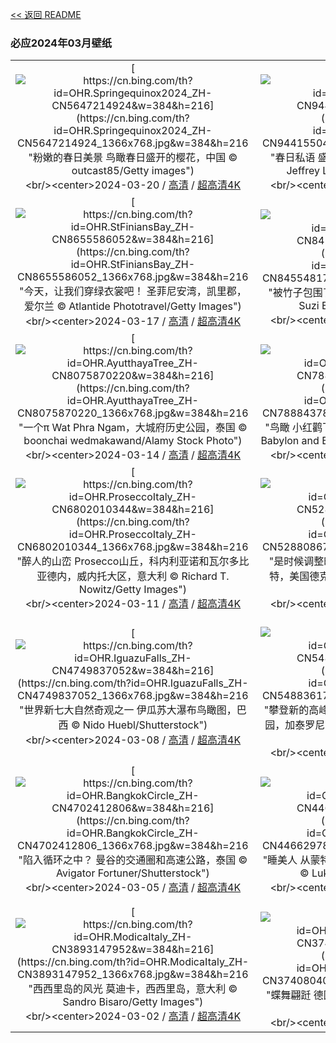 [<< 返回 README](../../README.md)
### 必应2024年03月壁纸
||||
|:---:|:---:|:---:|
|[![https://cn.bing.com/th?id=OHR.Springequinox2024_ZH-CN5647214924&w=384&h=216](https://cn.bing.com/th?id=OHR.Springequinox2024_ZH-CN5647214924_1366x768.jpg&w=384&h=216 "粉嫩的春日美景&#10;鸟瞰春日盛开的樱花，中国&#10;© outcast85/Getty images")](https://cn.bing.com/search?q=%e6%98%a5%e5%88%86&form=hpcapt&mkt=zh-cn&filters=HpDate:"20240319_1600")<br/><center>2024-03-20 / [高清](https://cn.bing.com/th?id=OHR.Springequinox2024_ZH-CN5647214924_1920x1200.jpg&w=1920&h=1200) / [超高清4K](https://cn.bing.com/th?id=OHR.Springequinox2024_ZH-CN5647214924_UHD.jpg&w=3840&h=2160)<center/>|[![https://cn.bing.com/th?id=OHR.AlmondBloom_ZH-CN9441550492&w=384&h=216](https://cn.bing.com/th?id=OHR.AlmondBloom_ZH-CN9441550492_1366x768.jpg&w=384&h=216 "春日私语&#10;盛开的扁桃树, 加利福尼亚州，美国&#10;© Jeffrey Lewis/Tandem Stills + Motion")](https://cn.bing.com/search?q=%e6%89%81%e6%a1%83%e4%bb%81&form=hpcapt&mkt=zh-cn&filters=HpDate:"20240318_1600")<br/><center>2024-03-19 / [高清](https://cn.bing.com/th?id=OHR.AlmondBloom_ZH-CN9441550492_1920x1200.jpg&w=1920&h=1200) / [超高清4K](https://cn.bing.com/th?id=OHR.AlmondBloom_ZH-CN9441550492_UHD.jpg&w=3840&h=2160)<center/>|[![https://cn.bing.com/th?id=OHR.ElephantRock_ZH-CN9293300383&w=384&h=216](https://cn.bing.com/th?id=OHR.ElephantRock_ZH-CN9293300383_1366x768.jpg&w=384&h=216 "温柔的“沙丘巨人”&#10;大象岩，古城欧拉，沙特阿拉伯&#10;© Lubo Ivanko/Shutterstock")](https://cn.bing.com/search?q=%e5%8f%a4%e5%9f%8e%e6%ac%a7%e6%8b%89&form=hpcapt&mkt=zh-cn&filters=HpDate:"20240317_1600")<br/><center>2024-03-18 / [高清](https://cn.bing.com/th?id=OHR.ElephantRock_ZH-CN9293300383_1920x1200.jpg&w=1920&h=1200) / [超高清4K](https://cn.bing.com/th?id=OHR.ElephantRock_ZH-CN9293300383_UHD.jpg&w=3840&h=2160)<center/>|
|[![https://cn.bing.com/th?id=OHR.StFiniansBay_ZH-CN8655586052&w=384&h=216](https://cn.bing.com/th?id=OHR.StFiniansBay_ZH-CN8655586052_1366x768.jpg&w=384&h=216 "今天，让我们穿绿衣裳吧！&#10;圣菲尼安湾，凯里郡，爱尔兰&#10;© Atlantide Phototravel/Getty Images")](https://cn.bing.com/search?q=%e7%88%b1%e5%b0%94%e5%85%b0%e5%87%af%e9%87%8c%e9%83%a1&form=hpcapt&mkt=zh-cn&filters=HpDate:"20240316_1600")<br/><center>2024-03-17 / [高清](https://cn.bing.com/th?id=OHR.StFiniansBay_ZH-CN8655586052_1920x1200.jpg&w=1920&h=1200) / [超高清4K](https://cn.bing.com/th?id=OHR.StFiniansBay_ZH-CN8655586052_UHD.jpg&w=3840&h=2160)<center/>|[![https://cn.bing.com/th?id=OHR.BambooPanda_ZH-CN8455481760&w=384&h=216](https://cn.bing.com/th?id=OHR.BambooPanda_ZH-CN8455481760_1366x768.jpg&w=384&h=216 "被竹子包围了&#10;正在吃竹子的大熊猫，中国成都&#10;© Suzi Eszterhas/Minden Pictures")](https://cn.bing.com/search?q=%e4%b8%ad%e5%9b%bd%e5%a4%a7%e7%86%8a%e7%8c%ab&form=hpcapt&mkt=zh-cn&filters=HpDate:"20240315_1600")<br/><center>2024-03-16 / [高清](https://cn.bing.com/th?id=OHR.BambooPanda_ZH-CN8455481760_1920x1200.jpg&w=1920&h=1200) / [超高清4K](https://cn.bing.com/th?id=OHR.BambooPanda_ZH-CN8455481760_UHD.jpg&w=3840&h=2160)<center/>|[![https://cn.bing.com/th?id=OHR.AnzaBorregoBloom_ZH-CN8284458835&w=384&h=216](https://cn.bing.com/th?id=OHR.AnzaBorregoBloom_ZH-CN8284458835_1366x768.jpg&w=384&h=216 "一抹春色&#10;安沙波利哥沙漠州立公园，美国加利福尼亚州&#10;© Stephen Matera/Tandem Stills + Motion")](https://cn.bing.com/search?q=%e5%ae%89%e6%b2%99%e6%b3%a2%e5%88%a9%e5%93%a5%e6%b2%99%e6%bc%a0%e5%b7%9e%e7%ab%8b%e5%85%ac%e5%9b%ad&form=hpcapt&mkt=zh-cn&filters=HpDate:"20240314_1600")<br/><center>2024-03-15 / [高清](https://cn.bing.com/th?id=OHR.AnzaBorregoBloom_ZH-CN8284458835_1920x1200.jpg&w=1920&h=1200) / [超高清4K](https://cn.bing.com/th?id=OHR.AnzaBorregoBloom_ZH-CN8284458835_UHD.jpg&w=3840&h=2160)<center/>|
|[![https://cn.bing.com/th?id=OHR.AyutthayaTree_ZH-CN8075870220&w=384&h=216](https://cn.bing.com/th?id=OHR.AyutthayaTree_ZH-CN8075870220_1366x768.jpg&w=384&h=216 "一个π&#10;Wat Phra Ngam，大城府历史公园，泰国&#10;© boonchai wedmakawand/Alamy Stock Photo")](https://cn.bing.com/search?q=%e5%9c%86%e5%91%a8%e7%8e%87%e6%97%a5&form=hpcapt&mkt=zh-cn&filters=HpDate:"20240313_1600")<br/><center>2024-03-14 / [高清](https://cn.bing.com/th?id=OHR.AyutthayaTree_ZH-CN8075870220_1920x1200.jpg&w=1920&h=1200) / [超高清4K](https://cn.bing.com/th?id=OHR.AyutthayaTree_ZH-CN8075870220_UHD.jpg&w=3840&h=2160)<center/>|[![https://cn.bing.com/th?id=OHR.MagadiFlamingos_ZH-CN7888437841&w=384&h=216](https://cn.bing.com/th?id=OHR.MagadiFlamingos_ZH-CN7888437841_1366x768.jpg&w=384&h=216 "鸟瞰&#10;小红鹳飞越马加迪湖,肯尼亚&#10;© Vicki Jauron, Babylon and Beyond Photography/Getty Images")](https://cn.bing.com/search?q=%e5%b0%8f%e7%ba%a2%e9%b9%b3&form=hpcapt&mkt=zh-cn&filters=HpDate:"20240312_1600")<br/><center>2024-03-13 / [高清](https://cn.bing.com/th?id=OHR.MagadiFlamingos_ZH-CN7888437841_1920x1200.jpg&w=1920&h=1200) / [超高清4K](https://cn.bing.com/th?id=OHR.MagadiFlamingos_ZH-CN7888437841_UHD.jpg&w=3840&h=2160)<center/>|[![https://cn.bing.com/th?id=OHR.BryceSnow_ZH-CN7489999663&w=384&h=216](https://cn.bing.com/th?id=OHR.BryceSnow_ZH-CN7489999663_1366x768.jpg&w=384&h=216 "峡谷的守护者&#10;布莱斯峡谷国家公园，犹他州，美国&#10;© Jim Patterson/Tandem Stills + Motion")](https://cn.bing.com/search?q=%e5%b8%83%e8%8e%b1%e6%96%af%e5%b3%a1%e8%b0%b7%e5%9b%bd%e5%ae%b6%e5%85%ac%e5%9b%ad&form=hpcapt&mkt=zh-cn&filters=HpDate:"20240311_1600")<br/><center>2024-03-12 / [高清](https://cn.bing.com/th?id=OHR.BryceSnow_ZH-CN7489999663_1920x1200.jpg&w=1920&h=1200) / [超高清4K](https://cn.bing.com/th?id=OHR.BryceSnow_ZH-CN7489999663_UHD.jpg&w=3840&h=2160)<center/>|
|[![https://cn.bing.com/th?id=OHR.ProseccoItaly_ZH-CN6802010344&w=384&h=216](https://cn.bing.com/th?id=OHR.ProseccoItaly_ZH-CN6802010344_1366x768.jpg&w=384&h=216 "醉人的山峦&#10;Prosecco山丘，科内利亚诺和瓦尔多比亚德内，威内托大区，意大利&#10;© Richard T. Nowitz/Getty Images")](https://cn.bing.com/search?q=%e5%a8%81%e5%86%85%e6%89%98%e5%a4%a7%e5%8c%ba&form=hpcapt&mkt=zh-cn&filters=HpDate:"20240310_1600")<br/><center>2024-03-11 / [高清](https://cn.bing.com/th?id=OHR.ProseccoItaly_ZH-CN6802010344_1920x1200.jpg&w=1920&h=1200) / [超高清4K](https://cn.bing.com/th?id=OHR.ProseccoItaly_ZH-CN6802010344_UHD.jpg&w=3840&h=2160)<center/>|[![https://cn.bing.com/th?id=OHR.BeaumontClock_ZH-CN5288086713&w=384&h=216](https://cn.bing.com/th?id=OHR.BeaumontClock_ZH-CN5288086713_1366x768.jpg&w=384&h=216 "是时候调整时间了&#10;圣哈辛托大厦的机械钟，博蒙特，美国德克萨斯州&#10;© Richard T. Nowitz/Getty Images")](https://cn.bing.com/search?q=%e5%a4%8f%e4%bb%a4%e6%97%b6&form=hpcapt&mkt=zh-cn&filters=HpDate:"20240309_1600")<br/><center>2024-03-10 / [高清](https://cn.bing.com/th?id=OHR.BeaumontClock_ZH-CN5288086713_1920x1200.jpg&w=1920&h=1200) / [超高清4K](https://cn.bing.com/th?id=OHR.BeaumontClock_ZH-CN5288086713_UHD.jpg&w=3840&h=2160)<center/>|[![https://cn.bing.com/th?id=OHR.BistiBlue_ZH-CN4991705833&w=384&h=216](https://cn.bing.com/th?id=OHR.BistiBlue_ZH-CN4991705833_1366x768.jpg&w=384&h=216 "因时间而改变&#10;比斯第恶土，新墨西哥州，美国&#10;© Ian Shive/Tandem Stills + Motion")](https://cn.bing.com/search?q=%e6%96%b0%e5%a2%a8%e8%a5%bf%e5%93%a5%e5%b7%9e%e6%af%94%e6%96%af%e7%ac%ac%e6%81%b6%e5%9c%9f&form=hpcapt&mkt=zh-cn&filters=HpDate:"20240308_1600")<br/><center>2024-03-09 / [高清](https://cn.bing.com/th?id=OHR.BistiBlue_ZH-CN4991705833_1920x1200.jpg&w=1920&h=1200) / [超高清4K](https://cn.bing.com/th?id=OHR.BistiBlue_ZH-CN4991705833_UHD.jpg&w=3840&h=2160)<center/>|
|[![https://cn.bing.com/th?id=OHR.IguazuFalls_ZH-CN4749837052&w=384&h=216](https://cn.bing.com/th?id=OHR.IguazuFalls_ZH-CN4749837052_1366x768.jpg&w=384&h=216 "世界新七大自然奇观之一&#10;伊瓜苏大瀑布鸟瞰图，巴西&#10;© Nido Huebl/Shutterstock")](https://cn.bing.com/search?q=%e4%bc%8a%e7%93%9c%e8%8b%8f%e5%a4%a7%e7%80%91%e5%b8%83&form=hpcapt&mkt=zh-cn&filters=HpDate:"20240307_1600")<br/><center>2024-03-08 / [高清](https://cn.bing.com/th?id=OHR.IguazuFalls_ZH-CN4749837052_1920x1200.jpg&w=1920&h=1200) / [超高清4K](https://cn.bing.com/th?id=OHR.IguazuFalls_ZH-CN4749837052_UHD.jpg&w=3840&h=2160)<center/>|[![https://cn.bing.com/th?id=OHR.TarragonaSpain_ZH-CN5488361711&w=384&h=216](https://cn.bing.com/th?id=OHR.TarragonaSpain_ZH-CN5488361711_1366x768.jpg&w=384&h=216 "攀登新的高峰&#10;Roques de Benet，埃尔斯港自然公园，加泰罗尼亚，西班牙&#10;© Sergi Boixader/Alamy Stock Photo")](https://cn.bing.com/search?q=%e8%a5%bf%e7%8f%ad%e7%89%99%e5%8a%a0%e6%b3%b0%e7%bd%97%e5%b0%bc%e4%ba%9a&form=hpcapt&mkt=zh-cn&filters=HpDate:"20240306_1600")<br/><center>2024-03-07 / [高清](https://cn.bing.com/th?id=OHR.TarragonaSpain_ZH-CN5488361711_1920x1200.jpg&w=1920&h=1200) / [超高清4K](https://cn.bing.com/th?id=OHR.TarragonaSpain_ZH-CN5488361711_UHD.jpg&w=3840&h=2160)<center/>|[![https://cn.bing.com/th?id=OHR.WahclellaFalls_ZH-CN4932852217&w=384&h=216](https://cn.bing.com/th?id=OHR.WahclellaFalls_ZH-CN4932852217_1366x768.jpg&w=384&h=216 "尽情地嬉戏玩水吧！&#10;Wahclella Falls，哥伦比亚河峡谷，俄勒冈州，美国&#10;© Eric Vogt/Tandem Stills + Motion")](https://cn.bing.com/search?q=%e4%bf%84%e5%8b%92%e5%86%88%e5%b7%9eWahclella+Falls&form=hpcapt&mkt=zh-cn&filters=HpDate:"20240305_1600")<br/><center>2024-03-06 / [高清](https://cn.bing.com/th?id=OHR.WahclellaFalls_ZH-CN4932852217_1920x1200.jpg&w=1920&h=1200) / [超高清4K](https://cn.bing.com/th?id=OHR.WahclellaFalls_ZH-CN4932852217_UHD.jpg&w=3840&h=2160)<center/>|
|[![https://cn.bing.com/th?id=OHR.BangkokCircle_ZH-CN4702412806&w=384&h=216](https://cn.bing.com/th?id=OHR.BangkokCircle_ZH-CN4702412806_1366x768.jpg&w=384&h=216 "陷入循环之中？&#10;曼谷的交通圈和高速公路，泰国&#10;© Avigator Fortuner/Shutterstock")](https://cn.bing.com/search?q=%e6%9b%bc%e8%b0%b7&form=hpcapt&mkt=zh-cn&filters=HpDate:"20240304_1600")<br/><center>2024-03-05 / [高清](https://cn.bing.com/th?id=OHR.BangkokCircle_ZH-CN4702412806_1920x1200.jpg&w=1920&h=1200) / [超高清4K](https://cn.bing.com/th?id=OHR.BangkokCircle_ZH-CN4702412806_UHD.jpg&w=3840&h=2160)<center/>|[![https://cn.bing.com/th?id=OHR.ArenalCostaRica_ZH-CN4466297855&w=384&h=216](https://cn.bing.com/th?id=OHR.ArenalCostaRica_ZH-CN4466297855_1366x768.jpg&w=384&h=216 "睡美人&#10;从蒙特维多看到的阿雷纳尔火山,哥斯达黎加&#10;© Lukas Bischoff/Getty Images")](https://cn.bing.com/search?q=%e9%98%bf%e9%9b%b7%e7%ba%b3%e5%b0%94%e7%81%ab%e5%b1%b1&form=hpcapt&mkt=zh-cn&filters=HpDate:"20240303_1600")<br/><center>2024-03-04 / [高清](https://cn.bing.com/th?id=OHR.ArenalCostaRica_ZH-CN4466297855_1920x1200.jpg&w=1920&h=1200) / [超高清4K](https://cn.bing.com/th?id=OHR.ArenalCostaRica_ZH-CN4466297855_UHD.jpg&w=3840&h=2160)<center/>|[![https://cn.bing.com/th?id=OHR.KrugerLeopard_ZH-CN4125884091&w=384&h=216](https://cn.bing.com/th?id=OHR.KrugerLeopard_ZH-CN4125884091_1366x768.jpg&w=384&h=216 "一位浑身斑点的杂技演员&#10;树上的豹子，克鲁格国家公园，南非&#10;© Tonino De Marco/Minden Pictures")](https://cn.bing.com/search?q=%e4%b8%96%e7%95%8c%e9%87%8e%e7%94%9f%e5%8a%a8%e7%89%a9%e6%97%a5&form=hpcapt&mkt=zh-cn&filters=HpDate:"20240302_1600")<br/><center>2024-03-03 / [高清](https://cn.bing.com/th?id=OHR.KrugerLeopard_ZH-CN4125884091_1920x1200.jpg&w=1920&h=1200) / [超高清4K](https://cn.bing.com/th?id=OHR.KrugerLeopard_ZH-CN4125884091_UHD.jpg&w=3840&h=2160)<center/>|
|[![https://cn.bing.com/th?id=OHR.ModicaItaly_ZH-CN3893147952&w=384&h=216](https://cn.bing.com/th?id=OHR.ModicaItaly_ZH-CN3893147952_1366x768.jpg&w=384&h=216 "西西里岛的风光&#10;莫迪卡，西西里岛，意大利&#10;© Sandro Bisaro/Getty Images")](https://cn.bing.com/search?q=%e8%8e%ab%e8%bf%aa%e5%8d%a1&form=hpcapt&mkt=zh-cn&filters=HpDate:"20240301_1600")<br/><center>2024-03-02 / [高清](https://cn.bing.com/th?id=OHR.ModicaItaly_ZH-CN3893147952_1920x1200.jpg&w=1920&h=1200) / [超高清4K](https://cn.bing.com/th?id=OHR.ModicaItaly_ZH-CN3893147952_UHD.jpg&w=3840&h=2160)<center/>|[![https://cn.bing.com/th?id=OHR.Schmetterlingswiese_ZH-CN3740804088&w=384&h=216](https://cn.bing.com/th?id=OHR.Schmetterlingswiese_ZH-CN3740804088_1366x768.jpg&w=384&h=216 "蝶舞翩跹&#10;德国草地上的蝴蝶&#10;© Albert Fertl/Getty Images")](https://cn.bing.com/search?q=%e8%9d%b4%e8%9d%b6&form=hpcapt&mkt=zh-cn&filters=HpDate:"20240229_1600")<br/><center>2024-03-01 / [高清](https://cn.bing.com/th?id=OHR.Schmetterlingswiese_ZH-CN3740804088_1920x1200.jpg&w=1920&h=1200) / [超高清4K](https://cn.bing.com/th?id=OHR.Schmetterlingswiese_ZH-CN3740804088_UHD.jpg&w=3840&h=2160)<center/>